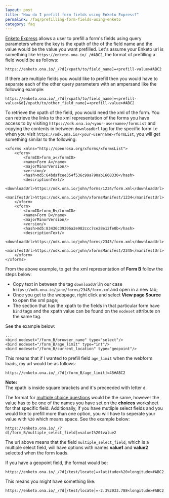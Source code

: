 ```yaml
---
layout: post
title: "How do I prefill form fields using Enketo Express?"
permalink: /faq/prefilling-form-fields-using-enketo
category: faq
---
```


[Enketo Express](https://help.ona.io/guides/data-collection#introduction-to-enketo) allows a user to prefill a form's fields using query parameters
where the key is the xpath of the of the field name and the value would be the value you want prefilled. Let's assume your Enketo url is something like
`https://enketo.ona.io/_/#ABC2`, the format of prefilling a field would be as follows:

```
https://enketo.ona.io/_/?d[/xpath/to/field_name]=<prefill-value>#ABC2
```

If there are multiple fields you would like to prefill then you would have to separate each of the other query parameters with an ampersand like the
following example:

```
https://enketo.ona.io/_/?d[/xpath/to/field_name]=<prefill-value>&d[/xpath/to/other_field_name]=<prefill-value>#ABC2
```


To retrieve the xpath of the field, you would need the xml of the form. You can retrieve the links to the xml representation of the forms you have access to by visiting `https://odk.ona.io/<your-username>/formList` and copying the contents in between `downloadUrl` tag for the specific form i.e when you visit
`https://odk.ona.io/<your-username>/formList`, you will get something similar to the following:

    <xforms xmlns="http://openrosa.org/xforms/xformsList">
        <xform>
            <formID>form_a</formID>
            <name>Form A</name>
            <majorMinorVersion/>
            <version/>
            <hash>md5:64bdafcee354f536c99a790ab1668330</hash>
            <descriptionText/>
            <downloadUrl>https://odk.ona.io/john/forms/1234/form.xml</downloadUrl>
            <manifestUrl>https://odk.ona.io/john/xformsManifest/1234</manifestUrl>
        </xform>
        <xform>
            <formID>form_B</formID>
            <name>Form B</name>
            <majorMinorVersion/>
            <version/>
            <hash>md5:83436c39306a2e982ccc7ce28e12fe0b</hash>
            <descriptionText/>
            <downloadUrl>https://odk.ona.io/john/forms/2345/form.xml</downloadUrl>
            <manifestUrl>https://odk.ona.io/john/xformsManifest/2345</manifestUrl>
        </xform>
    </xforms>

From the above example, to get the xml representation of **Form B** follow the steps below:

 * Copy text in between the tag `downloadUrl`in our case `https://odk.ona.io/jane/forms/2345/form.xml`and open in a new tab;
 * Once you get to the webpage, right click and select **View page Source** to open the xml page;
 * The section that has the xpath to the fields in that particular form have `bind` tags and the xpath value can be found on the `nodeset` attribute on the same tag. 
 
See the example below:
    
    ...
    <bind nodeset="/form_B/browser_name" type="select"/>
    <bind nodeset="/form_B/age_limit" type="int"/>
    <bind nodeset="/form_B/current_location" type="geopoint"/>
    


This means that if I wanted to prefill field `age_limit` when the webform loads, my url would be as follows:

```
https://enketo.ona.io/_/?d[/form_B/age_limit]=45#ABC2
```

> 
**Note:**<br/> The xpath is inside square brackets and it's preceeded with letter `d`.

The format for [multiple choice questions](http://xlsform.org/#multiple-choice) would be the same,  however the value has to be one of the names you have set on the **choices** worksheet for that specific field. Additionally, if you have mutliple select fields and you would like to prefill more than one option, you will have to seperate your value with `%20` which means space. See the example below:

```
https://enketo.ona.io/_/?d[/form_B/multiple_select_field]=value1%20tvalue2
```

The url above means that the field `multiple_select_field`, which is a multiple select field, will have options with names **value1** and **value2** selected
when the form loads.

If you have a geopoint field, the format would be:

```
https://enketo.ona.io/_/?d[/test/locate]=<latitude>%20<longitude>#ABC2
```

This means you might have something like:

```
https://enketo.ona.io/_/?d[/test/locate]=-2.3%2033.788<longitude>#ABC2
```